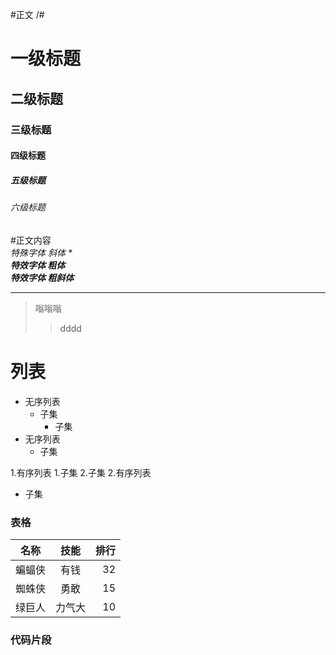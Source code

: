#正文 /#

# 一级标题 
## 二级标题 
### 三级标题 
#### 四级标题 
##### 五级标题 
###### 六级标题 

#正文内容 <br>
*特殊字体 斜体 * <br>
**特效字体 粗体** <br>
***特效字体 粗斜体**** <br>


-------
>嗡嗡嗡
>>dddd

# 列表
* 无序列表
  * 子集
    * 子集
* 无序列表 
   * 子集

1.有序列表
  1.子集
  2.子集
2.有序列表
  * 子集
  
### 表格
名称|技能|排行
--|:--:|--:
蝙蝠侠|有钱|32
蜘蛛侠|勇敢|15
绿巨人|力气大|10

### 代码片段



```c
   

```
   
   
